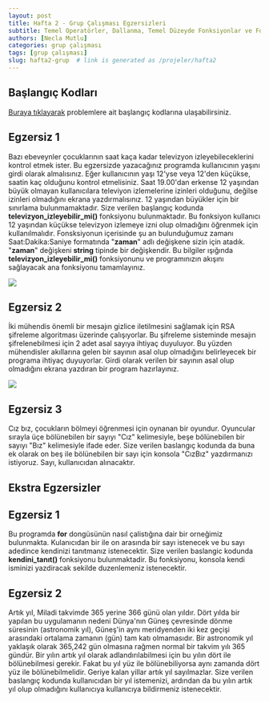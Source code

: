 ```yaml
---
layout: post
title: Hafta 2 - Grup Çalışması Egzersizleri
subtitle: Temel Operatörler, Dallanma, Temel Düzeyde Fonksiyonlar ve For Döngülerine Giriş 
authors: [Necla Mutlu]
categories: grup çalışması
tags: [grup çalışması]
slug: hafta2-grup  # link is generated as /projeler/hafta2
---
```

## Başlangıç Kodları
[Buraya tıklayarak](https://drive.google.com/file/d/14Z3WmVhrQKE86qqjr5u3AVXQn3zWEnCG/view?usp=sharing) problemlere ait başlangıç kodlarına ulaşabilirsiniz.

## Egzersiz 1

Bazı ebeveynler çocuklarının saat kaça kadar televizyon izleyebileceklerini kontrol etmek ister. Bu egzersizde yazacağınız programda kullanıcının yaşını girdi olarak almalısınız. Eğer kullanıcının yaşı 12'yse veya 12'den küçükse, saatin kaç olduğunu kontrol etmelisiniz. Saat 19.00'dan erkense 12 yaşından büyük olmayan kullanıcılara televiyon izlemelerine izinleri olduğunu, değilse izinleri olmadığını ekrana yazdırmalısınız. 12 yaşından büyükler için bir sınırlama bulunmamaktadır.
Size verilen başlangıç kodunda **televizyon_izleyebilir_mi()** fonksiyonu bulunmaktadır. Bu fonksiyon kullanıcı 12 yaşından küçükse televizyon izlemeye izni olup olmadığını öğrenmek için kullanılmalıdır. Fonsksiyonun içerisinde şu an bulunduğumuz zamanı Saat:Dakika:Saniye formatında "**zaman**" adlı değişkene sizin için atadık. "**zaman**" değişkeni **string** tipinde bir değişkendir. Bu bilgiler ışığında **televizyon_izleyebilir_mi()** fonksiyonunu ve programınızın akışını sağlayacak ana fonksiyonu tamamlayınız.

![](https://burst.shopifycdn.com/photos/man-holding-clock-forward.jpg?width=700&format=pjpg&exif=0&iptc=0)

## Egzersiz 2

İki mühendis önemli bir mesajın gizlice iletilmesini sağlamak için RSA şifreleme algoritması üzerinde çalışıyorlar. Bu şifreleme sisteminde mesajın şifrelenebilmesi için 2 adet asal sayıya ihtiyaç duyuluyor. Bu yüzden mühendisler akıllarına gelen bir sayının asal olup olmadığını belirleyecek bir programa ihtiyaç duyuyorlar. Girdi olarak verilen bir sayının asal olup olmadığını ekrana yazdıran bir program hazırlayınız. 

![](https://images.pexels.com/photos/1314543/pexels-photo-1314543.jpeg?auto=compress&cs=tinysrgb&dpr=2&h=650&w=940)

## Egzersiz 3

Cız bız, çocukların bölmeyi öğrenmesi için oynanan bir oyundur. Oyuncular sırayla üçe bölünebilen bir sayıyı "Cız" kelimesiyle, beşe bölünebilen bir sayıyı "Bız" kelimesiyle ifade eder. 
Size verilen baslangıç kodunda da buna ek olarak on beş ile bölünebilen bir sayı için konsola "CızBız" yazdırmanızı istiyoruz. Sayı, kullanıcıdan alınacaktır. 

## Ekstra Egzersizler

## Egzersiz 1 

Bu programda **for** dongüsünün nasıl çalistığına dair bir orneğimiz bulunmakta. Kulanıcıdan bir ile on arasında bir sayı istenecek ve bu sayı adedince kendinizi tanıtmanız istenecektir.
Size verilen baslangic kodunda **kendini_tanıt()** fonksiyonu bulunmaktadir. Bu fonksiyonu, konsola kendi isminizi yazdiracak sekilde duzenlemeniz istenecektir. 

## Egzersiz 2 

Artık yıl, Miladi takvimde 365 yerine 366 günü olan yıldır. Dört yılda bir yapılan bu uygulamanın nedeni Dünya'nın Güneş çevresinde dönme süresinin (astronomik yıl), Güneş'in aynı meridyenden iki kez geçişi arasındaki ortalama zamanın (gün) tam katı olmamasıdır. Bir astronomik yıl yaklaşık olarak 365,242 gün olmasına rağmen normal bir takvim yılı 365 gündür.
Bir yılın artık yıl olarak adlandırılabilmesi için bu yılın dört ile bölünebilmesi gerekir. Fakat bu yıl yüz ile bölünebiliyorsa aynı zamanda dört yüz ile bölünebilmelidir. Geriye kalan yillar artık yıl sayılmazlar. 
Size verilen baslangıç kodunda kullanıcıdan bir yıl istemenizi, ardından da bu yılın artık yıl olup olmadığını kullanıcıya kullanıcıya bildirmeniz istenecektir. 
